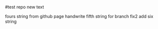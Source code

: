 #test repo
new text

fours string from github page handwrite
fifth string for branch fix2
add six string